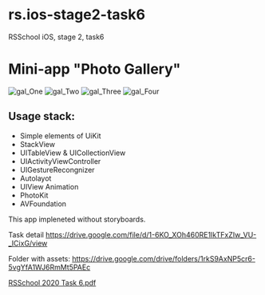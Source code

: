 # rs.ios-stage2-task6
RSSchool iOS, stage 2, task6

#               Mini-app "Photo Gallery"

![gal_One](https://user-images.githubusercontent.com/61166305/113026754-10521680-9192-11eb-9e53-3e981cbdc2b7.JPG)
![gal_Two](https://user-images.githubusercontent.com/61166305/113026758-121bda00-9192-11eb-8b64-2fec819186e9.JPG)
![gal_Three](https://user-images.githubusercontent.com/61166305/113026765-134d0700-9192-11eb-9c20-c57f40009fde.JPG)
![gal_Four](https://user-images.githubusercontent.com/61166305/113026770-1516ca80-9192-11eb-90af-bfef2a0c0acd.JPG)

## Usage stack:
* Simple elements of UiKit
* StackView
* UITableView & UICollectionView
* UIActivityViewController
* UIGestureRecongnizer
* Autolayot
* UIView Animation
* PhotoKit
* AVFoundation

This app impleneted without storyboards.

Task detail
https://drive.google.com/file/d/1-6KO_XOh460RE1IkTFxZIw_VU-_ICixG/view

Folder with assets:
https://drive.google.com/drive/folders/1rkS9AxNP5cr6-5vgYfA1WJ6RmMt5PAEc


[RSSchool 2020 Task 6.pdf](https://github.com/kill-me-baby/rs.ios-stage2-task6/files/6159967/RSSchool.2020.Task.6.pdf)
